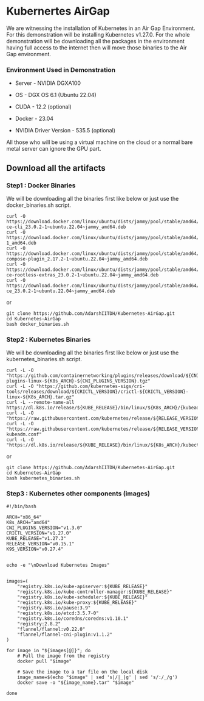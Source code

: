# Kubernertes AirGap

We are witnessing the installation of Kubernetes in an Air Gap Environment. For this demonstration will be installing Kubernetes v1.27.0.
For the whole demonstration will be downloading all the packages in the environment having full access to the internet then will move those binaries to the Air Gap environment.

### Environment Used in Demonstration

 - Server - NVIDIA DGXA100

 - OS - DGX OS 6.1 (Ubuntu 22.04)

 - CUDA - 12.2 (optional)

 - Docker - 23.04

 - NVIDIA Driver Version - 535.5 (optional)


All those who will be using a virtual machine on the cloud or a normal bare metal server can ignore the GPU part.

## Download all the artifacts
### Step1 : Docker Binaries

We will be downloading all the binaries first like below or just use the docker_binaries.sh script.

```
curl -O https://download.docker.com/linux/ubuntu/dists/jammy/pool/stable/amd64/docker-ce-cli_23.0.2-1~ubuntu.22.04~jammy_amd64.deb
curl -O https://download.docker.com/linux/ubuntu/dists/jammy/pool/stable/amd64/containerd.io_1.6.19-1_amd64.deb
curl -O https://download.docker.com/linux/ubuntu/dists/jammy/pool/stable/amd64/docker-compose-plugin_2.17.2-1~ubuntu.22.04~jammy_amd64.deb
curl -O https://download.docker.com/linux/ubuntu/dists/jammy/pool/stable/amd64/docker-ce-rootless-extras_23.0.2-1~ubuntu.22.04~jammy_amd64.deb
curl -O https://download.docker.com/linux/ubuntu/dists/jammy/pool/stable/amd64/docker-ce_23.0.2-1~ubuntu.22.04~jammy_amd64.deb
```
or 

```
git clone https://github.com/AdarshIITDH/Kubernetes-AirGap.git
cd Kubernetes-AirGap
bash docker_binaries.sh
```
### Step2 : Kubernetes Binaries

We will be downloading all the binaries first like below or just use the kubernetes_binaries.sh script.
```
curl -L -O "https://github.com/containernetworking/plugins/releases/download/${CNI_PLUGINS_VERSION}/cni-plugins-linux-${K8s_ARCH}-${CNI_PLUGINS_VERSION}.tgz"
curl -L -O "https://github.com/kubernetes-sigs/cri-tools/releases/download/${CRICTL_VERSION}/crictl-${CRICTL_VERSION}-linux-${K8s_ARCH}.tar.gz"
curl -L --remote-name-all https://dl.k8s.io/release/${KUBE_RELEASE}/bin/linux/${K8s_ARCH}/{kubeadm,kubelet}
curl -L -O "https://raw.githubusercontent.com/kubernetes/release/${RELEASE_VERSION}/cmd/kubepkg/templates/latest/deb/kubelet/lib/systemd/system/kubelet.service"
curl -L -O "https://raw.githubusercontent.com/kubernetes/release/${RELEASE_VERSION}/cmd/kubepkg/templates/latest/deb/kubeadm/10-kubeadm.conf"
curl -L -O "https://dl.k8s.io/release/${KUBE_RELEASE}/bin/linux/${K8s_ARCH}/kubectl"
```
or 
```
git clone https://github.com/AdarshIITDH/Kubernetes-AirGap.git
cd Kubernetes-AirGap
bash kubernetes_binaries.sh
```



### Step3 : Kubernetes other components (images)

```
#!/bin/bash

ARCH="x86_64"
K8s_ARCH="amd64"
CNI_PLUGINS_VERSION="v1.3.0"
CRICTL_VERSION="v1.27.0"
KUBE_RELEASE="v1.27.3"
RELEASE_VERSION="v0.15.1"
K9S_VERSION="v0.27.4"


echo -e "\nDownload Kubernetes Images"


images=(
    "registry.k8s.io/kube-apiserver:${KUBE_RELEASE}"
    "registry.k8s.io/kube-controller-manager:${KUBE_RELEASE}"
    "registry.k8s.io/kube-scheduler:${KUBE_RELEASE}"
    "registry.k8s.io/kube-proxy:${KUBE_RELEASE}"
    "registry.k8s.io/pause:3.9"
    "registry.k8s.io/etcd:3.5.7-0"
    "registry.k8s.io/coredns/coredns:v1.10.1"
    "registry:2.8.2"
    "flannel/flannel:v0.22.0"
    "flannel/flannel-cni-plugin:v1.1.2"
)

for image in "${images[@]}"; do
    # Pull the image from the registry
    docker pull "$image"

    # Save the image to a tar file on the local disk
    image_name=$(echo "$image" | sed 's|/|_|g' | sed 's/:/_/g')
    docker save -o "${image_name}.tar" "$image"

done
```
